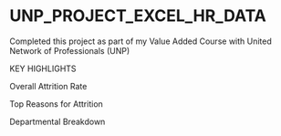 # UNP_PROJECT_EXCEL_HR_DATA

Completed this project as part of my Value Added Course with United Network of Professionals (UNP)

KEY HIGHLIGHTS

Overall Attrition Rate

Top Reasons for Attrition

Departmental Breakdown
